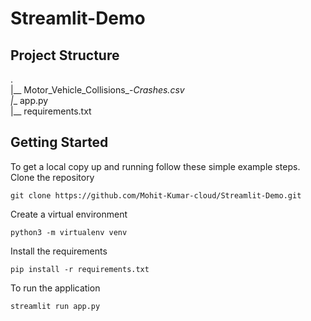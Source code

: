 ﻿# Streamlit-Demo


## Project Structure
.  
|__ Motor_Vehicle_Collisions_-_Crashes.csv  
|__ app.py  
|__ requirements.txt  

## Getting Started

To get a local copy up and running follow these simple example steps.
Clone the repository

```
git clone https://github.com/Mohit-Kumar-cloud/Streamlit-Demo.git
```

Create a virtual environment

```
python3 -m virtualenv venv
```

Install the requirements

```
pip install -r requirements.txt
```

To run the application

```
streamlit run app.py
```
